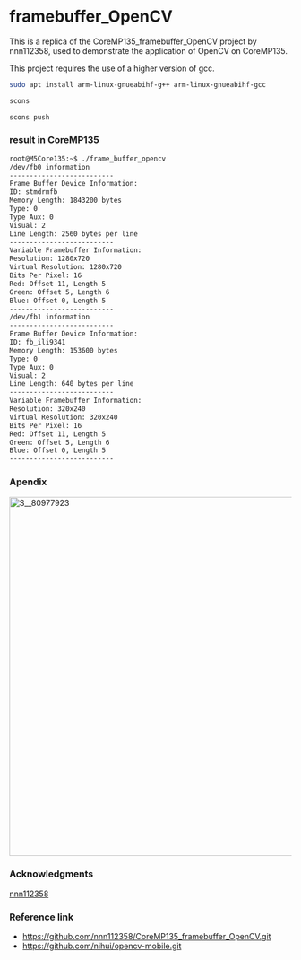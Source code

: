 # framebuffer_OpenCV
This is a replica of the CoreMP135_framebuffer_OpenCV project by nnn112358, used to demonstrate the application of OpenCV on CoreMP135.

This project requires the use of a higher version of gcc.

```bash
sudo apt install arm-linux-gnueabihf-g++ arm-linux-gnueabihf-gcc

scons

scons push
```

### result in CoreMP135
```bash
root@M5Core135:~$ ./frame_buffer_opencv
/dev/fb0 information
--------------------------
Frame Buffer Device Information:
ID: stmdrmfb
Memory Length: 1843200 bytes
Type: 0
Type Aux: 0
Visual: 2
Line Length: 2560 bytes per line
--------------------------
Variable Framebuffer Information:
Resolution: 1280x720
Virtual Resolution: 1280x720
Bits Per Pixel: 16
Red: Offset 11, Length 5
Green: Offset 5, Length 6
Blue: Offset 0, Length 5
--------------------------
/dev/fb1 information
--------------------------
Frame Buffer Device Information:
ID: fb_ili9341
Memory Length: 153600 bytes
Type: 0
Type Aux: 0
Visual: 2
Line Length: 640 bytes per line
--------------------------
Variable Framebuffer Information:
Resolution: 320x240
Virtual Resolution: 320x240
Bits Per Pixel: 16
Red: Offset 11, Length 5
Green: Offset 5, Length 6
Blue: Offset 0, Length 5
--------------------------
```
### Apendix
<img width="640" alt="S__80977923" src="https://github.com/nnn112358/CoreMP135_framebuffer_OpenCV/assets/27625496/78c63160-3e39-43e0-bf4f-8327f33d26bf">

### Acknowledgments
[nnn112358](https://github.com/nnn112358)

### Reference link
- https://github.com/nnn112358/CoreMP135_framebuffer_OpenCV.git
- https://github.com/nihui/opencv-mobile.git